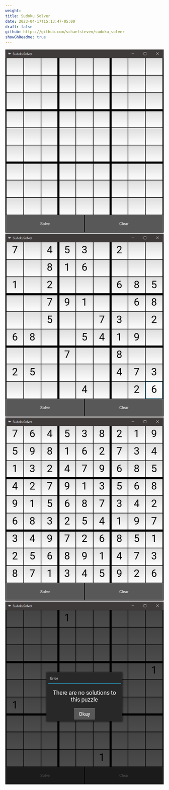 ```yaml
---
weight: 
title: Sudoku Solver
date: 2023-04-17T15:13:47-05:00
draft: false
github: https://github.com/schaefsteven/sudoku_solver
showGhReadme: true
---
```

![sudoku solver with no input](empty.PNG "This is the app when you open it before any input.")
![sudoku solver with an unsolved puzzle](before-solve.PNG "Example of a puzzle entered into the app")
![sudoku solver with a solved puzzle](after-solve.PNG "After clicking solve, if the app is able to solve the puzzle, it displays it like this.")
![sudoku solver showing no-solutions message](no-solutions.PNG "If there are no solutions to the puzzle, the app will display this message." )
